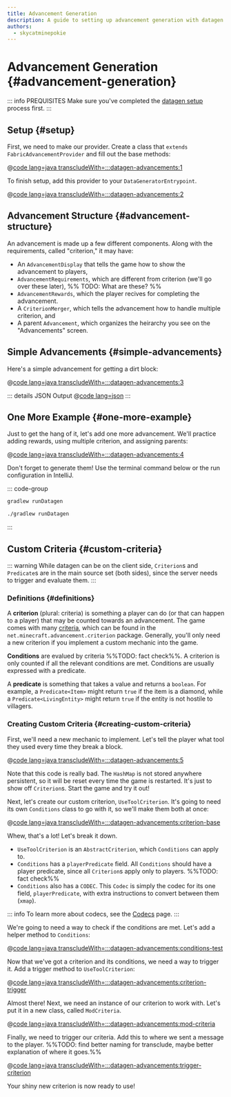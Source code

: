 ```yaml
---
title: Advancement Generation
description: A guide to setting up advancement generation with datagen.
authors:
  - skycatminepokie
---
```


# Advancement Generation {#advancement-generation}

::: info PREQUISITES
Make sure you've completed the [datagen setup](./setup) process first.
:::

## Setup {#setup}

First, we need to make our provider. Create a class that `extends FabricAdvancementProvider` and fill out the base methods:

@[code lang=java transcludeWith=:::datagen-advancements:1](@/reference/latest/src/client/java/com/example/docs/datagen/FabricDocsReferenceAdvancementProvider.java)

To finish setup, add this provider to your `DataGeneratorEntrypoint`.

@[code lang=java transcludeWith=:::datagen-advancements:2](@/reference/latest/src/client/java/com/example/docs/datagen/FabricDocsReferenceAdvancementGenerator.java)

## Advancement Structure {#advancement-structure}

An advancement is made up a few different components. Along with the requirements, called "criterion," it may have:

- An `AdvancementDisplay` that tells the game how to show the advancement to players,
- `AdvancementRequirements`, which are different from criterion (we'll go over these later), %% TODO: What are these? %%
- `AdvancementRewards`, which the player recives for completing the advancement.
- A `CriterionMerger`, which tells the advancement how to handle multiple criterion, and
- A parent `Advancement`, which organizes the heirarchy you see on the "Advancements" screen.

## Simple Advancements {#simple-advancements}

Here's a simple advancement for getting a dirt block:

@[code lang=java transcludeWith=:::datagen-advancements:3](@/reference/latest/src/client/java/com/example/docs/datagen/FabricDocsReferenceAdvancementProvider.java)

::: details JSON Output
@[code lang=json](@/reference/latest/src/main/generated/data/minecraft/advancement/fabric-docs-reference/get_dirt.json)
:::

## One More Example {#one-more-example}

Just to get the hang of it, let's add one more advancement. We'll practice adding rewards, using multiple criterion, and assigning parents:

@[code lang=java transcludeWith=:::datagen-advancements:4](@/reference/latest/src/client/java/com/example/docs/datagen/FabricDocsReferenceAdvancementProvider.java)

Don't forget to generate them! Use the terminal command below or the run configuration in IntelliJ.

::: code-group

```sh [Windows]
gradlew runDatagen
```

```sh [Linux]
./gradlew runDatagen
```

:::

## Custom Criteria {#custom-criteria}

::: warning
While datagen can be on the client side, `Criterion`s and `Predicate`s are in the main source set (both sides), since the server needs to trigger and evaluate them.
:::


### Definitions {#definitions}

A **criterion** (plural: criteria) is something a player can do (or that can happen to a player) that may be counted towards an advancement. The game comes with many [criteria](https://minecraft.wiki/w/Advancement_definition#List_of_triggers), which can be found in the `net.minecraft.advancement.criterion` package. Generally, you'll only need a new criterion if you implement a custom mechanic into the game.

**Conditions** are evalued by criteria %%TODO: fact check%%. A criterion is only counted if all the relevant conditions are met. Conditions are usually expressed with a predicate.

A **predicate** is something that takes a value and returns a `boolean`. For example, a `Predicate<Item>` might return `true` if the item is a diamond, while a `Predicate<LivingEntity>` might return `true` if the entity is not hostile to villagers.

### Creating Custom Criteria {#creating-custom-criteria}

First, we'll need a new mechanic to implement. Let's tell the player what tool they used every time they break a block.

@[code lang=java transcludeWith=:::datagen-advancements:5](@/reference/latest/src/main/java/com/example/docs/advancement/FabricDocsReferenceDatagenAdvancement.java)

Note that this code is really bad. The `HashMap` is not stored anywhere persistent, so it will be reset every time the game is restarted. It's just to show off `Criterion`s. Start the game and try it out!

Next, let's create our custom criterion, `UseToolCriterion`. It's going to need its own `Conditions` class to go with it, so we'll make them both at once:

@[code lang=java transcludeWith=:::datagen-advancements:criterion-base](@/reference/latest/src/main/java/com/example/docs/advancement/UseToolCriterion.java)

Whew, that's a lot! Let's break it down.

- `UseToolCriterion` is an `AbstractCriterion`, which `Conditions` can apply to.
- `Conditions` has a `playerPredicate` field. All `Conditions` should have a player predicate, since all `Criterion`s apply only to players. %%TODO: fact check%%
- `Conditions` also has a `CODEC`. This `Codec` is simply the codec for its one field, `playerPredicate`, with extra instructions to convert between them (`xmap`).

::: info
To learn more about codecs, see the [Codecs](../codecs) page.
:::

We're going to need a way to check if the conditions are met. Let's add a helper method to `Conditions`:

@[code lang=java transcludeWith=:::datagen-advancements:conditions-test](@/reference/latest/src/main/java/com/example/docs/advancement/UseToolCriterion.java)

Now that we've got a criterion and its conditions, we need a way to trigger it. Add a trigger method to `UseToolCriterion`:

@[code lang=java transcludeWith=:::datagen-advancements:criterion-trigger](@/reference/latest/src/main/java/com/example/docs/advancement/UseToolCriterion.java)

Almost there! Next, we need an instance of our criterion to work with. Let's put it in a new class, called `ModCriteria`.

@[code lang=java transcludeWith=:::datagen-advancements:mod-criteria](@/reference/latest/src/main/java/com/example/docs/advancement/ModCriteria.java)

Finally, we need to trigger our criteria. Add this to where we sent a message to the player. %%TODO: find better naming for transclude, maybe better explanation of where it goes.%%

@[code lang=java transcludeWith=:::datagen-advancements:trigger-criterion](@/reference/latest/src/main/java/com/example/docs/advancement/FabricDocsReferenceDatagenAdvancement.java)

Your shiny new criterion is now ready to use!